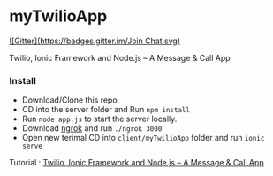 myTwilioApp
===========
[![Gitter](https://badges.gitter.im/Join Chat.svg)](https://gitter.im/arvindr21/myTwilioApp?utm_source=badge&utm_medium=badge&utm_campaign=pr-badge&utm_content=badge)

Twilio, Ionic Framework and Node.js – A Message &amp; Call App

### Install
* Download/Clone this repo
* CD into the server folder and Run `npm install`
* Run `node app.js` to start the server locally.
* Download [ngrok](https://ngrok.com) and run `./ngrok 3000`
* Open new terimal CD into `client/myTwilioApp` folder and run `ionic serve`

Tutorial : [Twilio, Ionic Framework and Node.js – A Message & Call App](http://thejackalofjavascript.com/twilio-ionic-framework-and-node-js-a-message-call-app)
